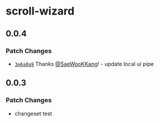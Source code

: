 # scroll-wizard

## 0.0.4

### Patch Changes

- [`3e6a0a9`](https://github.com/SaeWooKKang/scroll-wizard/commit/3e6a0a918685ebc7bc92827b5a96c5e367ef8acc) Thanks [@SaeWooKKang](https://github.com/SaeWooKKang)! - update local ui pipe

## 0.0.3

### Patch Changes

- changeset test
